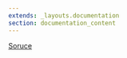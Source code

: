 ```yaml
---
extends: _layouts.documentation
section: documentation_content
---
```


[Soruce](https://github.com/microsoft/TypeScript-Website/tree/v2/packages/documentation/copy/en/javascript)
